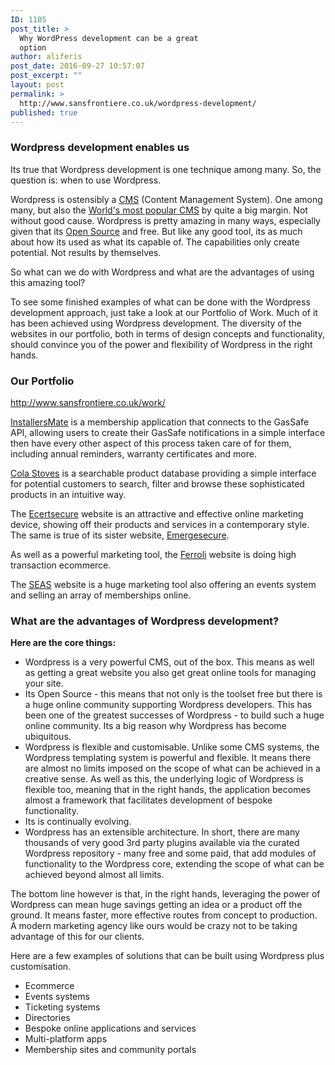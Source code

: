 ```yaml
---
ID: 1105
post_title: >
  Why WordPress development can be a great
  option
author: aliferis
post_date: 2016-09-27 10:57:07
post_excerpt: ""
layout: post
permalink: >
  http://www.sansfrontiere.co.uk/wordpress-development/
published: true
---
```

<h3>Wordpress development enables us</h3>
Its true that Wordpress development is one technique among many. So, the question is: when to use Wordpress.

Wordpress is ostensibly a <span style="text-decoration: underline;"><a href="https://en.wikipedia.org/wiki/Content_management_system" target="_blank" rel="nofollow">CMS</a></span> (Content Management System). One among many, but also the <span style="text-decoration: underline;"><a href="http://trends.builtwith.com/cms" rel="nofollow">World's most popular CMS</a></span> by quite a big margin. Not without good cause. Wordpress is pretty amazing in many ways, especially given that its <a href="https://opensource.com/resources/what-open-source" target="_blank" rel="nofollow">Open Source</a> and free. But like any good tool, its as much about how its used as what its capable of. The capabilities only create potential. Not results by themselves.

So what can we do with Wordpress and what are the advantages of using this amazing tool?

To see some finished examples of what can be done with the Wordpress development approach, just take a look at our Portfolio of Work. Much of it has been achieved using Wordpress development. The diversity of the websites in our portfolio, both in terms of design concepts and functionality, should convince you of the power and flexibility of Wordpress in the right hands.
<h3>Our Portfolio</h3>
<a href="http://www.sansfrontiere.co.uk/work/" rel="nofollow">http://www.sansfrontiere.co.uk/work/</a>

<span style="text-decoration: underline;"><a href="http://www.installersmate.co.uk" target="_blank" rel="nofollow">InstallersMate</a></span> is a membership application that connects to the GasSafe API, allowing users to create their GasSafe notifications in a simple interface then have every other aspect of this process taken care of for them, including annual reminders, warranty certificates and more.

<span style="text-decoration: underline;"><a href="http://www.colastoves.co.uk" target="_blank" rel="nofollow">Cola Stoves</a></span> is a searchable product database providing a simple interface for potential customers to search, filter and browse these sophisticated products in an intuitive way.

The <a href="http://ecertsecure.co.uk/" target="_blank" rel="nofollow">Ecertsecure</a> website is an attractive and effective online marketing device, showing off their products and services in a contemporary style. The same is true of its sister website, <a href="http://www.emergesecure.com/" target="_blank" rel="nofollow">Emergesecure</a>.

As well as a powerful marketing tool, the <span style="text-decoration: underline;"><a href="http://www.ferroli.co.uk" target="_blank" rel="nofollow">Ferroli</a></span> website is doing high transaction ecommerce.

The <span style="text-decoration: underline;"><a href="http://www.seas.org.uk" target="_blank" rel="nofollow">SEAS</a></span> website is a huge marketing tool also offering an events system and selling an array of memberships online.
<h3>What are the advantages of Wordpress development?</h3>
<strong>Here are the core things:</strong>
<ul>
 	<li>Wordpress is a very powerful CMS, out of the box. This means as well as getting a great website you also get great online tools for managing your site.</li>
 	<li>Its Open Source - this means that not only is the toolset free but there is a huge online community supporting Wordpress developers. This has been one of the greatest successes of Wordpress - to build such a huge online community. Its a big reason why Wordpress has become ubiquitous.</li>
 	<li>Wordpress is flexible and customisable. Unlike some CMS systems, the Wordpress templating system is powerful and flexible. It means there are almost no limits imposed on the scope of what can be achieved in a creative sense. As well as this, the underlying logic of Wordpress is flexible too, meaning that in the right hands, the application becomes almost a framework that facilitates development of bespoke functionality.</li>
 	<li>Its is continually evolving.</li>
 	<li>Wordpress has an extensible architecture. In short, there are many thousands of very good 3rd party plugins available via the curated Wordpress repository - many free and some paid, that add modules of functionality to the Wordpress core, extending the scope of what can be achieved beyond almost all limits.</li>
</ul>
The bottom line however is that, in the right hands, leveraging the power of Wordpress can mean huge savings getting an idea or a product off the ground. It means faster, more effective routes from concept to production. A modern marketing agency like ours would be crazy not to be taking advantage of this for our clients.

Here are a few examples of solutions that can be built using Wordpress plus customisation.
<ul>
 	<li>Ecommerce</li>
 	<li>Events systems</li>
 	<li>Ticketing systems</li>
 	<li>Directories</li>
 	<li>Bespoke online applications and services</li>
 	<li>Multi-platform apps</li>
 	<li>Membership sites and community portals</li>
</ul>